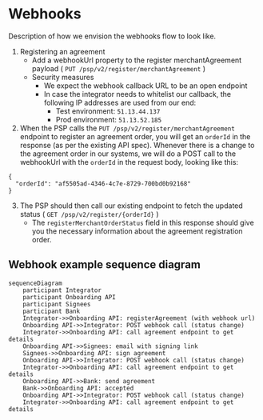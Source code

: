 # Webhooks
Description of how we envision the webhooks flow to look like.

1. Registering an agreement
    - Add a webhookUrl property to the register merchantAgreement payload ( `PUT /psp/v2/register/merchantAgreement` )
    - Security measures
        - We expect the webhook callback URL to be an open endpoint
        - In case the integrator needs to whitelist our callback, the following IP addresses are used from our end:
            - Test environment: `51.13.44.137`
            - Prod environment: `51.13.52.185`
2. When the PSP calls the `PUT /psp/v2/register/merchantAgreement` endpoint to register an agreement order, you will get an `orderId` in the response (as per the existing API spec).
   Whenever there is a change to the agreement order in our systems, we will do a POST call to the webhookUrl with the `orderId` in the request body, looking like this:
```
{
  "orderId": "af5505ad-4346-4c7e-8729-700bd0b92168"
}
```
3. The PSP should then call our existing endpoint to fetch the updated status ( `GET /psp/v2/register/{orderId}` )
    - The `registerMerchantOrderStatus` field in this response should give you the necessary information about the agreement registration order.


## Webhook example sequence diagram

```mermaid
sequenceDiagram
    participant Integrator
    participant Onboarding API
    participant Signees
    participant Bank
    Integrator->>Onboarding API: registerAgreement (with webhook url)
    Onboarding API->>Integrator: POST webhook call (status change)
    Integrator->>Onboarding API: call agreement endpoint to get details
    Onboarding API->>Signees: email with signing link
    Signees->>Onboarding API: sign agreement
    Onboarding API->>Integrator: POST webhook call (status change)
    Integrator->>Onboarding API: call agreement endpoint to get details
    Onboarding API->>Bank: send agreement
    Bank->>Onboarding API: accepted
    Onboarding API->>Integrator: POST webhook call (status change)
    Integrator->>Onboarding API: call agreement endpoint to get details
```
